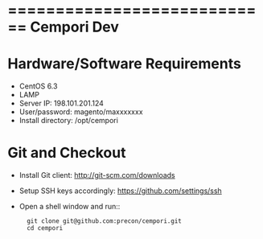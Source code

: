 ============================
Cempori Dev 
============================

 

Hardware/Software Requirements  
============================
- CentOS 6.3
- LAMP 
- Server IP: 198.101.201.124
- User/password: magento/maxxxxxxx
- Install directory: /opt/cempori




Git and Checkout
============================
- Install Git client: http://git-scm.com/downloads
- Setup SSH keys accordingly: https://github.com/settings/ssh
- Open a shell window and run::


	  	git clone git@github.com:precon/cempori.git
	  	cd cempori 


 



